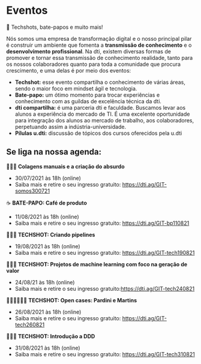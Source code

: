 # Eventos
📅 Techshots, bate-papos e muito mais! 

Nós somos uma empresa de transformação digital e o nosso principal pilar é construir um ambiente que fomenta a **transmissão de conhecimento** e o **desenvolvimento profissional**. Na dti, existem diversas formas de promover e tornar essa transmissão de conhecimento realidade, tanto para os nossos colaboradores quanto para toda a comunidade que procura crescimento, e uma delas é por meio dos eventos:

- **Techshot:**  esse evento compartilha o conhecimento de várias áreas, sendo o maior foco em mindset ágil e tecnologia. 
- **Bate-papo:** um ótimo momento para trocar experiências e conhecimento com as guildas de excelência técnica da dti. 
- **dti compartilha:**  é uma parceria dti e faculdade. Buscamos levar aos alunos a experiência do mercado de TI. É uma excelente oportunidade para integração dos alunos ao mercado de trabalho, aos colaboradores, perpetuando assim a indústria-universidade. 
- **Pílulas u.dti:** discussão de tópicos dos cursos oferecidos pela u.dti 

## Se liga na nossa agenda:

👩🏾‍🎨 **Colagens manuais e a criação do absurdo**
- 30/07/2021 às 18h (online)
- Saiba mais e retire o seu ingresso gratuito: <https://dti.ag/GIT-somos300721>

☕️ **BATE-PAPO: Café de produto**
- 11/08/2021 às 18h (online)
- Saiba mais e retire o seu ingresso gratuito: <https://dti.ag/GIT-bp110821>

👨🏽‍💻 **TECHSHOT: Criando pipelines**
- 19/08/2021 às 18h (online)
- Saiba mais e retire o seu ingresso gratuito: <https://dti.ag/GIT-tech190821>

👨🏿‍💻 **TECHSHOT: Projetos de machine learning com foco na geração de valor**
- 24/08/21 às 18h (online)
- Saiba mais e retire o seu ingresso gratuito:<https://dti.ag/GIT-tech240821>

👨🏿‍🏫👩🏿‍🏫 **TECHSHOT: Open cases: Pardini e Martins**
- 26/08/2021 às 18h (online)
- Saiba mais e retire o seu ingresso gratuito: <https://dti.ag/GIT-tech260821>

👨🏿‍💻 **TECHSHOT: Introdução a DDD**
- 31/08/2021 às 18h (online)
- Saiba mais e retire o seu ingresso gratuito: <https://dti.ag/GIT-tech310821>
